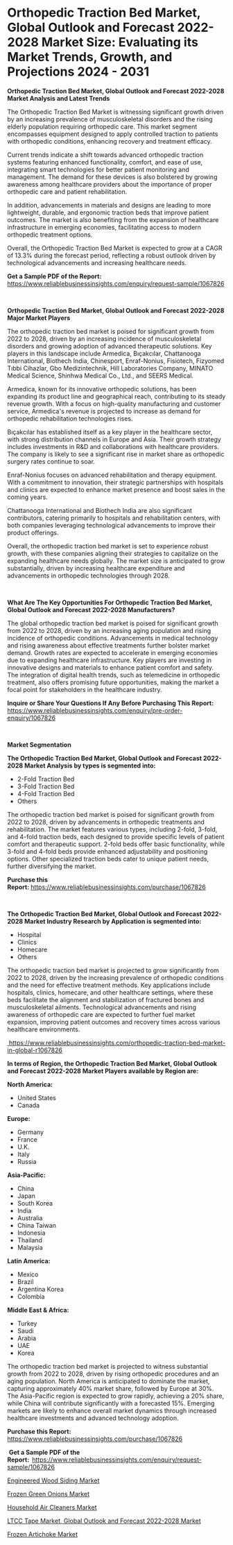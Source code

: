 <p><h1>Orthopedic Traction Bed Market, Global Outlook and Forecast 2022-2028 Market Size: Evaluating its Market Trends, Growth, and Projections 2024 - 2031</h1></p><p><strong>Orthopedic Traction Bed Market, Global Outlook and Forecast 2022-2028 Market Analysis and Latest Trends</strong></p>
<p><p>The Orthopedic Traction Bed Market is witnessing significant growth driven by an increasing prevalence of musculoskeletal disorders and the rising elderly population requiring orthopedic care. This market segment encompasses equipment designed to apply controlled traction to patients with orthopedic conditions, enhancing recovery and treatment efficacy. </p><p>Current trends indicate a shift towards advanced orthopedic traction systems featuring enhanced functionality, comfort, and ease of use, integrating smart technologies for better patient monitoring and management. The demand for these devices is also bolstered by growing awareness among healthcare providers about the importance of proper orthopedic care and patient rehabilitation.</p><p>In addition, advancements in materials and designs are leading to more lightweight, durable, and ergonomic traction beds that improve patient outcomes. The market is also benefiting from the expansion of healthcare infrastructure in emerging economies, facilitating access to modern orthopedic treatment options. </p><p>Overall, the Orthopedic Traction Bed Market is expected to grow at a CAGR of 13.3% during the forecast period, reflecting a robust outlook driven by technological advancements and increasing healthcare needs.</p></p>
<p><strong>Get a Sample PDF of the Report:&nbsp;</strong> <a href="https://www.reliablebusinessinsights.com/enquiry/request-sample/1067826">https://www.reliablebusinessinsights.com/enquiry/request-sample/1067826</a></p>
<p>&nbsp;</p>
<p><strong>Orthopedic Traction Bed Market, Global Outlook and Forecast 2022-2028 Major Market Players</strong></p>
<p><p>The orthopedic traction bed market is poised for significant growth from 2022 to 2028, driven by an increasing incidence of musculoskeletal disorders and growing adoption of advanced therapeutic solutions. Key players in this landscape include Armedica, Bıçakcılar, Chattanooga International, Biothech India, Chinesport, Enraf-Nonius, Fisiotech, Fizyomed Tıbbi Cihazlar, Gbo Medizintechnik, Hill Laboratories Company, MINATO Medical Science, Shinhwa Medical Co., Ltd., and SEERS Medical.</p><p>Armedica, known for its innovative orthopedic solutions, has been expanding its product line and geographical reach, contributing to its steady revenue growth. With a focus on high-quality manufacturing and customer service, Armedica's revenue is projected to increase as demand for orthopedic rehabilitation technologies rises.</p><p>Bıçakcılar has established itself as a key player in the healthcare sector, with strong distribution channels in Europe and Asia. Their growth strategy includes investments in R&D and collaborations with healthcare providers. The company is likely to see a significant rise in market share as orthopedic surgery rates continue to soar.</p><p>Enraf-Nonius focuses on advanced rehabilitation and therapy equipment. With a commitment to innovation, their strategic partnerships with hospitals and clinics are expected to enhance market presence and boost sales in the coming years.</p><p>Chattanooga International and Biothech India are also significant contributors, catering primarily to hospitals and rehabilitation centers, with both companies leveraging technological advancements to improve their product offerings.</p><p>Overall, the orthopedic traction bed market is set to experience robust growth, with these companies aligning their strategies to capitalize on the expanding healthcare needs globally. The market size is anticipated to grow substantially, driven by increasing healthcare expenditure and advancements in orthopedic technologies through 2028.</p></p>
<p>&nbsp;</p>
<p><strong>What Are The Key Opportunities For Orthopedic Traction Bed Market, Global Outlook and Forecast 2022-2028 Manufacturers?</strong></p>
<p><p>The global orthopedic traction bed market is poised for significant growth from 2022 to 2028, driven by an increasing aging population and rising incidence of orthopedic conditions. Advancements in medical technology and rising awareness about effective treatments further bolster market demand. Growth rates are expected to accelerate in emerging economies due to expanding healthcare infrastructure. Key players are investing in innovative designs and materials to enhance patient comfort and safety. The integration of digital health trends, such as telemedicine in orthopedic treatment, also offers promising future opportunities, making the market a focal point for stakeholders in the healthcare industry.</p></p>
<p><strong>Inquire or Share Your Questions If Any Before Purchasing This Report:</strong> <a href="https://www.reliablebusinessinsights.com/enquiry/pre-order-enquiry/1067826">https://www.reliablebusinessinsights.com/enquiry/pre-order-enquiry/1067826</a></p>
<p>&nbsp;</p>
<p><strong>Market Segmentation</strong></p>
<p><strong>The Orthopedic Traction Bed Market, Global Outlook and Forecast 2022-2028 Market Analysis by types is segmented into:</strong></p>
<p><ul><li>2-Fold Traction Bed</li><li>3-Fold Traction Bed</li><li>4-Fold Traction Bed</li><li>Others</li></ul></p>
<p><p>The orthopedic traction bed market is poised for significant growth from 2022 to 2028, driven by advancements in orthopedic treatments and rehabilitation. The market features various types, including 2-fold, 3-fold, and 4-fold traction beds, each designed to provide specific levels of patient comfort and therapeutic support. 2-fold beds offer basic functionality, while 3-fold and 4-fold beds provide enhanced adjustability and positioning options. Other specialized traction beds cater to unique patient needs, further diversifying the market.</p></p>
<p><strong>Purchase this Report:&nbsp;</strong><a href="https://www.reliablebusinessinsights.com/purchase/1067826">https://www.reliablebusinessinsights.com/purchase/1067826</a></p>
<p>&nbsp;</p>
<p><strong>The Orthopedic Traction Bed Market, Global Outlook and Forecast 2022-2028 Market Industry Research by Application is segmented into:</strong></p>
<p><ul><li>Hospital</li><li>Clinics</li><li>Homecare</li><li>Others</li></ul></p>
<p><p>The orthopedic traction bed market is projected to grow significantly from 2022 to 2028, driven by the increasing prevalence of orthopedic conditions and the need for effective treatment methods. Key applications include hospitals, clinics, homecare, and other healthcare settings, where these beds facilitate the alignment and stabilization of fractured bones and musculoskeletal ailments. Technological advancements and rising awareness of orthopedic care are expected to further fuel market expansion, improving patient outcomes and recovery times across various healthcare environments.</p></p>
<p><a href="https://www.reliablebusinessinsights.com/orthopedic-traction-bed-market-in-global-r1067826">&nbsp;https://www.reliablebusinessinsights.com/orthopedic-traction-bed-market-in-global-r1067826</a></p>
<p><strong>In terms of Region, the Orthopedic Traction Bed Market, Global Outlook and Forecast 2022-2028 Market Players available by Region are:</strong></p>
<p>
    <p> <strong> North America: </strong>
        <ul>
            <li>United States</li>
            <li>Canada</li>
        </ul>
        </p> 
    <p> <strong> Europe: </strong>
        <ul>
            <li>Germany</li>
            <li>France</li>
            <li>U.K.</li>
            <li>Italy</li>
            <li>Russia</li>
        </ul>
        </p> 
    <p> <strong> Asia-Pacific: </strong>
        <ul>
            <li>China</li>
            <li>Japan</li>
            <li>South Korea</li>
            <li>India</li>
            <li>Australia</li>
            <li>China Taiwan</li>
            <li>Indonesia</li>
            <li>Thailand</li>
            <li>Malaysia</li>
        </ul>
        </p> 
    <p> <strong> Latin America: </strong>
        <ul>
            <li>Mexico</li>
            <li>Brazil</li>
            <li>Argentina Korea</li>
            <li>Colombia</li>
        </ul>
        </p> 
    <p> <strong> Middle East & Africa: </strong>
        <ul>
            <li>Turkey</li>
            <li>Saudi</li>
            <li>Arabia</li>
            <li>UAE</li>
            <li>Korea</li>
        </ul>
    </p>
    </p>
<p><p>The orthopedic traction bed market is projected to witness substantial growth from 2022 to 2028, driven by rising orthopedic procedures and an aging population. North America is anticipated to dominate the market, capturing approximately 40% market share, followed by Europe at 30%. The Asia-Pacific region is expected to grow rapidly, achieving a 20% share, while China will contribute significantly with a forecasted 15%. Emerging markets are likely to enhance overall market dynamics through increased healthcare investments and advanced technology adoption.</p></p>
<p><strong>Purchase this Report: </strong><a href="https://www.reliablebusinessinsights.com/purchase/1067826">https://www.reliablebusinessinsights.com/purchase/1067826</a></p>
<p>&nbsp;<strong>Get a Sample PDF of the Report:&nbsp;&nbsp;</strong><a href="https://www.reliablebusinessinsights.com/enquiry/request-sample/1067826">https://www.reliablebusinessinsights.com/enquiry/request-sample/1067826</a></p>
<p><strong></strong></p>
<p><p><a href="https://issuu.com/reportprime-2/docs/engineered-wood-siding-market-size-_6153aca0a6d8e9">Engineered Wood Siding Market</a></p><p><a href="https://www.linkedin.com/pulse/analyzing-key-drivers-frozen-green-onions-market-trends-future-lefoc?trackingId=eDR4lzc5SCCigRCH7aK0aQ%3D%3D">Frozen Green Onions Market</a></p><p><a href="https://medium.com/@nancyalvarado586/the-global-market-overview-of-the-household-air-cleaners-market-provides-a-unique-perspective-on-c7abf0a08b06">Household Air Cleaners Market</a></p><p><a href="https://github.com/NancyAlvarado586/Market-Research-Report-List-1/blob/main/ltcc-tape-market-global-outlook-and-forecast-2022-2028-market.md">LTCC Tape Market, Global Outlook and Forecast 2022-2028 Market</a></p><p><a href="https://www.linkedin.com/pulse/global-frozen-artichoke-market-trends-insights-growth-opportunities-khmvc?trackingId=g63m5JHETSu%2ByOTxTwCTUQ%3D%3D">Frozen Artichoke Market</a></p></p>